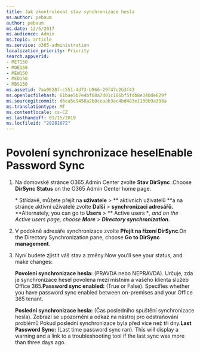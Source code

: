 ```yaml
---
title: Jak zkontrolovat stav synchronizace hesla
ms.author: pebaum
author: pebaum
ms.date: 12/5/2017
ms.audience: Admin
ms.topic: article
ms.service: o365-administration
localization_priority: Priority
search.appverid:
- MET150
- MOE150
- MEW150
- MED150
- MBS150
ms.assetid: 7aa9628f-c551-4d73-b966-29f47c2b3f43
ms.openlocfilehash: 61bae5b7e4bf68a7d01c166bf5fdb8e340de829f
ms.sourcegitcommit: d6ea5e9458a2b8ceaab3ac4bd483e1130b9a398a
ms.translationtype: MT
ms.contentlocale: cs-CZ
ms.lasthandoff: 01/15/2019
ms.locfileid: "28281072"
---
```

# <a name="enable-password-sync"></a><span data-ttu-id="d8d4b-102">Povolení synchronizace hesel</span><span class="sxs-lookup"><span data-stu-id="d8d4b-102">Enable Password Sync</span></span>

1.  <span data-ttu-id="d8d4b-103">Na domovské stránce O365 Admin Center zvolte **Stav DirSync** .</span><span class="sxs-lookup"><span data-stu-id="d8d4b-103">Choose **DirSync Status** on the O365 Admin Center home page.</span></span> 
    
     <span data-ttu-id="d8d4b-104">\* Střídavě, můžete přejít na **uživatele** \> \*\* aktivních uživatelů \*\*a na stránce aktivní uživatelé zvolte **Další** \> **synchronizaci adresářů.** \*</span><span class="sxs-lookup"><span data-stu-id="d8d4b-104">\*Alternately, you can go to **Users** \> \*\* Active users \**, and on the Active users page, choose **More** \> **Directory synchronization.***</span></span> 
    
2. <span data-ttu-id="d8d4b-105">V podokně adresáře synchronizace zvolte **Přejít na řízení DirSync**.</span><span class="sxs-lookup"><span data-stu-id="d8d4b-105">On the Directory Synchronization pane, choose **Go to DirSync management**.</span></span> 
    
3. <span data-ttu-id="d8d4b-106">Nyní budete zjistit váš stav a změny:</span><span class="sxs-lookup"><span data-stu-id="d8d4b-106">Now you'll see your status, and make changes:</span></span>
    
    <span data-ttu-id="d8d4b-p101">**Povolení synchronizace hesla:** (PRAVDA nebo NEPRAVDA). Určuje, zda je synchronizace hesel povolena mezi místním a vašeho klienta služeb Office 365.</span><span class="sxs-lookup"><span data-stu-id="d8d4b-p101">**Password sync enabled:** (True or False). Specifies whether you have password sync enabled between on-premises and your Office 365 tenant.</span></span> 
    
    <span data-ttu-id="d8d4b-p102">**Poslední synchronizace hesla:** (Čas posledního spuštění synchronizace hesla). Zobrazí se upozornění a odkaz na nástroj pro odstraňování problémů Pokud poslední synchronizace byla před více než tři dny.</span><span class="sxs-lookup"><span data-stu-id="d8d4b-p102">**Last Password Sync:** (Last time password sync ran). This will display a warning and a link to a troubleshooting tool if the last sync was more than three days ago.</span></span> 
    

